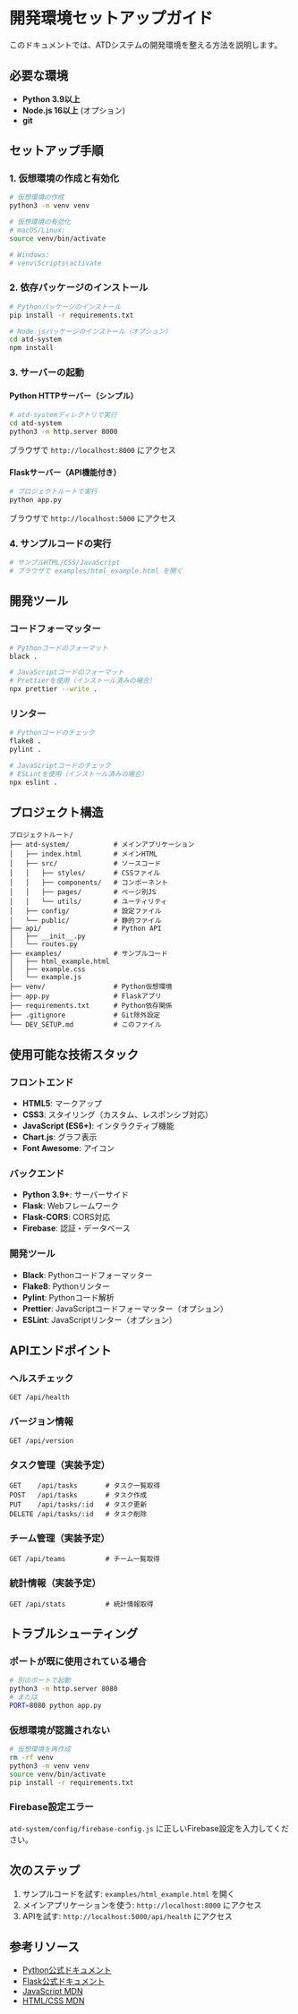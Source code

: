 # 開発環境セットアップガイド

このドキュメントでは、ATDシステムの開発環境を整える方法を説明します。

## 必要な環境

- **Python 3.9以上**
- **Node.js 16以上** (オプション)
- **git**

## セットアップ手順

### 1. 仮想環境の作成と有効化

```bash
# 仮想環境の作成
python3 -m venv venv

# 仮想環境の有効化
# macOS/Linux:
source venv/bin/activate

# Windows:
# venv\Scripts\activate
```

### 2. 依存パッケージのインストール

```bash
# Pythonパッケージのインストール
pip install -r requirements.txt

# Node.jsパッケージのインストール（オプション）
cd atd-system
npm install
```

### 3. サーバーの起動

#### Python HTTPサーバー（シンプル）

```bash
# atd-systemディレクトリで実行
cd atd-system
python3 -m http.server 8000
```

ブラウザで `http://localhost:8000` にアクセス

#### Flaskサーバー（API機能付き）

```bash
# プロジェクトルートで実行
python app.py
```

ブラウザで `http://localhost:5000` にアクセス

### 4. サンプルコードの実行

```bash
# サンプルHTML/CSS/JavaScript
# ブラウザで examples/html_example.html を開く
```

## 開発ツール

### コードフォーマッター

```bash
# Pythonコードのフォーマット
black .

# JavaScriptコードのフォーマット
# Prettierを使用（インストール済みの場合）
npx prettier --write .
```

### リンター

```bash
# Pythonコードのチェック
flake8 .
pylint .

# JavaScriptコードのチェック
# ESLintを使用（インストール済みの場合）
npx eslint .
```

## プロジェクト構造

```
プロジェクトルート/
├── atd-system/           # メインアプリケーション
│   ├── index.html        # メインHTML
│   ├── src/              # ソースコード
│   │   ├── styles/       # CSSファイル
│   │   ├── components/   # コンポーネント
│   │   ├── pages/        # ページ別JS
│   │   └── utils/        # ユーティリティ
│   ├── config/           # 設定ファイル
│   └── public/           # 静的ファイル
├── api/                  # Python API
│   ├── __init__.py
│   └── routes.py
├── examples/             # サンプルコード
│   ├── html_example.html
│   ├── example.css
│   └── example.js
├── venv/                 # Python仮想環境
├── app.py                # Flaskアプリ
├── requirements.txt      # Python依存関係
├── .gitignore            # Git除外設定
└── DEV_SETUP.md          # このファイル
```

## 使用可能な技術スタック

### フロントエンド
- **HTML5**: マークアップ
- **CSS3**: スタイリング（カスタム、レスポンシブ対応）
- **JavaScript (ES6+)**: インタラクティブ機能
- **Chart.js**: グラフ表示
- **Font Awesome**: アイコン

### バックエンド
- **Python 3.9+**: サーバーサイド
- **Flask**: Webフレームワーク
- **Flask-CORS**: CORS対応
- **Firebase**: 認証・データベース

### 開発ツール
- **Black**: Pythonコードフォーマッター
- **Flake8**: Pythonリンター
- **Pylint**: Pythonコード解析
- **Prettier**: JavaScriptコードフォーマッター（オプション）
- **ESLint**: JavaScriptリンター（オプション）

## APIエンドポイント

### ヘルスチェック
```
GET /api/health
```

### バージョン情報
```
GET /api/version
```

### タスク管理（実装予定）
```
GET    /api/tasks       # タスク一覧取得
POST   /api/tasks       # タスク作成
PUT    /api/tasks/:id   # タスク更新
DELETE /api/tasks/:id   # タスク削除
```

### チーム管理（実装予定）
```
GET /api/teams          # チーム一覧取得
```

### 統計情報（実装予定）
```
GET /api/stats          # 統計情報取得
```

## トラブルシューティング

### ポートが既に使用されている場合

```bash
# 別のポートで起動
python3 -m http.server 8080
# または
PORT=8080 python app.py
```

### 仮想環境が認識されない

```bash
# 仮想環境を再作成
rm -rf venv
python3 -m venv venv
source venv/bin/activate
pip install -r requirements.txt
```

### Firebase設定エラー

`atd-system/config/firebase-config.js` に正しいFirebase設定を入力してください。

## 次のステップ

1. サンプルコードを試す: `examples/html_example.html` を開く
2. メインアプリケーションを使う: `http://localhost:8000` にアクセス
3. APIを試す: `http://localhost:5000/api/health` にアクセス

## 参考リソース

- [Python公式ドキュメント](https://docs.python.org/ja/)
- [Flask公式ドキュメント](https://flask.palletsprojects.com/)
- [JavaScript MDN](https://developer.mozilla.org/ja/docs/Web/JavaScript)
- [HTML/CSS MDN](https://developer.mozilla.org/ja/docs/Web)
